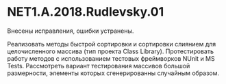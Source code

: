 # NET1.A.2018.Rudlevsky.01

Внесены исправления, ошибки устранены.

Реализовать методы быстрой сортировки и сортировки слиянием для целочисленного массива (тип проекта Class Library). 
Протестировать работу методов с использованием тестовых фреймворков NUnit и MS Tests. Рассмотреть вариант тестирования 
массивов большой размерности, элементы которых сгенерированны случайным образом.